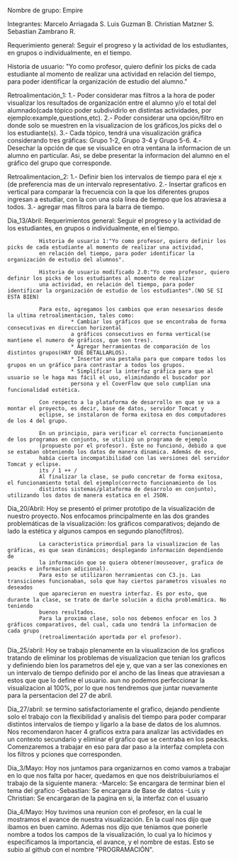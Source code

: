 Nombre de grupo: Empire

Integrantes: Marcelo Arriagada S.
             Luis Guzman B.
             Christian Matzner S.
             Sebastian Zambrano R.
             
Requerimiento general: 
                     Seguir el progreso y la actividad de los estudiantes, en grupos o individualmente, en el tiempo.

Historia de usuario:
                    "Yo como profesor, quiero definir los picks de cada estudiante al momento de realizar una actividad
                   en relación del tiempo, para poder identificar la organización de estudio del alumno."
                   
Retroalimentación_1:
                    1.- Poder considerar mas filtros a la hora de poder visualizar los resultados de organización entre el alumno y/o el
                    total del alumnado(cada tópico poder subdividirlo en distintas actividades, por ejemplo:example,questions,etc).
                    2.- Poder considerar una opción/filtro en donde solo se muestren en la visualizacion de los gráficos,los picks del o                       los estudiante(s).
                    3.- Cada tópico, tendrá una visualización gráfica considerando tres gráficas: Grupo 1-2, Grupo 3-4 y Grupo 5-6.
                    4.- Desechar la opción de que se visualice en otra ventana la informacion de un alumno en particular. Asi, se debe 
                    presentar la informacion del alumno en el gráfico del grupo que corresponde.
                    
Retroalimentacion_2: 
                    1.- Definir bien los intervalos de tiempo para el eje x (de preferencia mas de un intervalo representativo.
                    2.- Insertar graficos en vertical para comparar la frecuencia con la que los diferentes grupos ingresan a estudiar, con la
                    con una sola linea de tiempo que los atraviesa a todos.
                    3.- agregar mas filtros para la barra de tiempo. 

                    
Dia_13/Abril: Requerimientos general: Seguir el progreso y la actividad de los estudiantes, en grupos o individualmente, en el tiempo.

              Historia de usuario 1:"Yo como profesor, quiero definir los picks de cada estudiante al momento de realizar una actividad,
              en relación del tiempo, para poder identificar la organización de estudio del alumnos".

              Historia de usuario modificado 2.0:"Yo como profesor, quiero definir los picks de los estudiantes al momento de realizar
              una actividad, en relación del tiempo, para poder identificar la organización de estudio de los estudiantes".(NO SE SI ESTA BIEN)

              Para esto, agregamos los cambios que eran nesesarios desde la ultima retroalimentacion, tales como:
                        * Cambiar los gráficos que se encontraba de forma consecutivas en direccion horizontal
                        a gráficos consecutivos en forma vertical(se mantiene el numero de gráficos, que son tres).
                        * Agregar herramientas de comparación de los distintos grupos(HAY QUE DETALLARLOS).
                        * Insertar una pestaña para que compare todos los grupos en un gráfico para contrastar a todos los grupos.
                        * Simplificar la interfaz gráfica para que al usuario se le haga mas fácil el uso, elimindando el buscador por
                        persona y el CoverFlow que solo cumplían una funcionalidad estética.
              
              Con respecto a la plataforma de desarrollo en que se va a montar el proyecto, es decir, base de datos, servidor Tomcat y 
              eclipse, se instalaron de forma exitosa en dos computadores de los 4 del grupo.
              
              En un principio, para verificar el correcto funcionamiento de los programas en conjunto, se utilizó un programa de ejemplo
              (propuesto por el profesor). Éste no funcionó, debido a que se estaban obteniendo los datos de manera dinamica. Además de eso,
              había cierta incompatibilidad con las versiones del servidor Tomcat y eclipse.
              its / 1 ++ / 
              Al finalizar la clase, se pudo concretar de forma exitosa, el funcionamiento total del ejemplo(correcto funcionamiento de los
              distintos sistemas/plataforma de desarrolo en conjunto), utilizando los datos de manera estatica en el JSON.
              
Dia_20/Abril: Hoy se presentó el primer prototipo de la visualización de nuestro proyecto. Nos enfocamos principalmente en las dos grandes
              problemáticas de la visualización: los gráficos comparativos; dejando de lado la estética y algunos campos en segundo plano(filtros).
              
              La caracteristica primordial para la visualizacion de las gráficas, es que sean dinámicos; desplegando información dependiendo de 
              la información que se quiera obtener(mouseover, grafica de peacks e informacion adicional).
              Para esto se utilizaron herramientas con C3.js. Las transiciones funcionaban, solo que hay ciertos parametros visuales no deseados 
              que aparecieron en nuestra interfaz. Es por esto, que durante la clase, se trato de darle solución a dicha problemática. No teniendo
              buenos resultados.
              Para la proxima clase, solo nos debemos enfocar en los 3 gráficos comparativos, del cual, cada uno tendrá la informacion de cada grupo
              (retroalimentación aportada por el profesor). 
              
             
Dia_25/abril: Hoy se trabajo plenamente en la visualizacion de los graficos tratando de eliminar los problemas de visualizacion que tenian
              los graficos y definiendo bien los parametros del eje y, que van a ser las conexiones en un intervalo de tiempo definido
              por el ancho de las lineas que atraviesan a estos que que lo define el usuario.
              aun no podemos perfeccionar la visualizacion al 100%, por lo que nos tendremos que juntar nuevamente para la persentacion               del 27 de abril.
              
Dia_27/abril: se termino satisfactoriamente el grafico, dejando pendiente solo el trabajo con la flexibilidad y analisis del tiempo
              para poder comparar distintos intervalos de tiempo y ligarlo a la base de datos de los alumnos. Nos recomendaron
              hacer 4 graficos extra para analizar las actividades en un contexto secundario y eliminar el grafico que se centraba
              en los peacks. Comenzaremos a trabajar en eso para dar paso a la interfaz completa con los filtros y pciones que
              corresponden.
							
Dia_3/Mayo:   Hoy nos juntamos para organizarnos en como vamos a trabajar en lo que nos falta por hacer, quedamos en que nos
							deistribuiuriamos el trabajo de la siguiente manera:
              -Marcelo: Se encargara de terminar bien el tema del grafico
              -Sebastian: Se encargara de Base de datos
              -Luis y Christian: Se encargaran de la pagina en si, la interfaz con el usuario
							
Dia_4/Mayo:   Hoy tuvimos una reunion con el profesor, en la cual le mostramos el avance de nuestra visualización. En la cual nos dijo
						  que ibamos en buen camino. Ademas nos dijo que teniamos que ponerle nombre a todos los campos de la visualización, lo
							cual ya lo  hicimos y especificamos la importancia, el avance, y el nombre de estas. Esto se subio al github con el nombre
							"PROGRAMACIÓN".
                    
